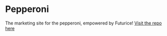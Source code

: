 # Pepperoni
The marketing site for the pepperoni, empowered by Futurice!
[Visit the repo here](https://github.com/futurice/pepperoni-app-kit)
